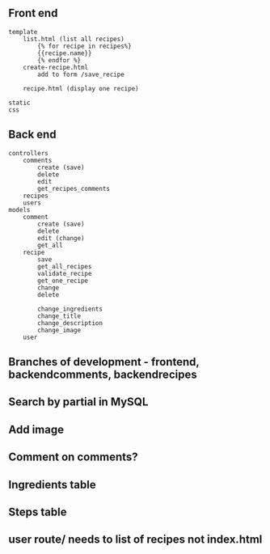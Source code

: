 ## Front end
    template
        list.html (list all recipes)
            {% for recipe in recipes%}
            {{recipe.name}}
            {% endfor %}
        create-recipe.html
            add to form /save_recipe

        recipe.html (display one recipe)

    static
    css
        
## Back end
    controllers
        comments
            create (save)
            delete
            edit
            get_recipes_comments
        recipes
        users
    models
        comment
            create (save)
            delete
            edit (change)
            get_all
        recipe
            save
            get_all_recipes
            validate_recipe
            get_one_recipe
            change
            delete

            change_ingredients
            change_title
            change_description
            change_image
        user

## Branches of development - frontend, backendcomments, backendrecipes
## Search by partial in MySQL
## Add image
## Comment on comments?
## Ingredients table
## Steps table
## user route/ needs to list of recipes not index.html